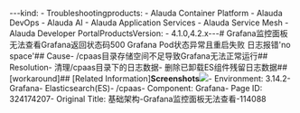 ---kind:   - Troubleshootingproducts:    - Alauda Container Platform   - Alauda DevOps   - Alauda AI   - Alauda Application Services   - Alauda Service Mesh   - Alauda Developer PortalProductsVersion:   - 4.1.0,4.2.x---<!-- A type of document that involves encountering a fault, diag...it, performing root cause analysis, and providing solutions. --># Grafana监控面板无法查看Grafana返回状态码500 Grafana Pod状态异常且重启失败 日志报错'no space'## Cause- /cpaas目录存储空间不足导致Grafana无法正常运行## Resolution- 清理/cpaas目录下的日志数据- 删除已卸载ES组件残留日志数据## [workaround]## [Related Information]**Screenshots**![](assets/ji-chu-jia-gou-grafanajian-kong-mian-ban-wu-fa-cha-kan-114088/mceclip0_1753926544998_9l9ms.png)- Environment: 3.14.2- Grafana- Elasticsearch(ES)- /cpaas- Component: Grafana- Page ID: 324174207- Original Title: 基础架构-Grafana监控面板无法查看-114088